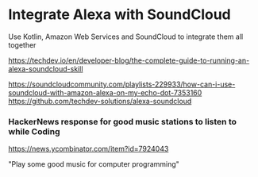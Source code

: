 # Integrate Alexa with SoundCloud

Use Kotlin, Amazon Web Services and SoundCloud to integrate them all together

https://techdev.io/en/developer-blog/the-complete-guide-to-running-an-alexa-soundcloud-skill

https://soundcloudcommunity.com/playlists-229933/how-can-i-use-soundcloud-with-amazon-alexa-on-my-echo-dot-7353160
https://github.com/techdev-solutions/alexa-soundcloud

### HackerNews response for good music stations to listen to while Coding

https://news.ycombinator.com/item?id=7924043

"Play some good music for computer programming"

